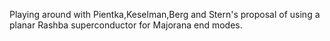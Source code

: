 Playing around with Pientka,Keselman,Berg and Stern's proposal of using a planar Rashba superconductor for Majorana end modes.